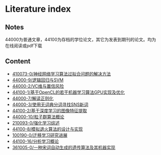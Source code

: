Literature index
=============

Notes
---------------------------
44000为普通文章，44100为存档的学位论文，其它为发表到期刊的论文。均为在线阅读或pdf下载

Content
------------------------------
* [410073-0/神经网络学习算法过拟合问题的解决方法](http://xueshu.baidu.com/s?wd=paperuri%3A%28e795288031e66e68e721a5646fede1b3%29&filter=sc_long_sign&tn=SE_xueshusource_2kduw22v&sc_vurl=http%3A%2F%2Fwenku.baidu.com%2Fview%2F77fd77fb01f69e3142329480.html&ie=utf-8)
* [44000-9/逻辑回归与SVM](http://git.oschina.net/sg-first/False-ML-paper/blob/master/%E9%80%BB%E8%BE%91%E5%9B%9E%E5%BD%92%E4%B8%8ESVM%E7%9A%84%E5%8C%BA%E5%88%AB%E5%92%8C%E8%81%94%E7%B3%BB.pdf?dir=0&filepath=%E9%80%BB%E8%BE%91%E5%9B%9E%E5%BD%92%E4%B8%8ESVM%E7%9A%84%E5%8C%BA%E5%88%AB%E5%92%8C%E8%81%94%E7%B3%BB.pdf&oid=e6b3fb89acd20f183fdb988938628ce59cf1b259&sha=84eb28ec46630b25cb3399c4a3baea2dfb093b4e)
* [44000-2/VC维与置信风险](http://git.oschina.net/sg-first/False-ML-paper/blob/master/VC%E7%BB%B4%E4%B8%8E%E7%BD%AE%E4%BF%A1%E9%A3%8E%E9%99%A9.pdf?dir=0&filepath=VC%E7%BB%B4%E4%B8%8E%E7%BD%AE%E4%BF%A1%E9%A3%8E%E9%99%A9.pdf&oid=bad2b52a67de3634f93bc2dbd65663f56c22df2c&sha=84eb28ec46630b25cb3399c4a3baea2dfb093b4e)
* [44100-1/基于OpenCL的若干机器学习算法GPU实现及优化](http://git.oschina.net/sg-first/False-ML-paper/blob/master/%E5%85%B6%E5%AE%83%E8%AE%BA%E6%96%87and%E6%96%87%E6%A1%A3/%E5%9F%BA%E4%BA%8EOpenCL%E7%9A%84%E8%8B%A5%E5%B9%B2%E6%9C%BA%E5%99%A8%E5%AD%A6%E4%B9%A0%E7%AE%97%E6%B3%95GPU%E5%AE%9E%E7%8E%B0%E5%8F%8A%E4%BC%98%E5%8C%96.pdf?dir=0&filepath=%E5%85%B6%E5%AE%83%E8%AE%BA%E6%96%87and%E6%96%87%E6%A1%A3%2F%E5%9F%BA%E4%BA%8EOpenCL%E7%9A%84%E8%8B%A5%E5%B9%B2%E6%9C%BA%E5%99%A8%E5%AD%A6%E4%B9%A0%E7%AE%97%E6%B3%95GPU%E5%AE%9E%E7%8E%B0%E5%8F%8A%E4%BC%98%E5%8C%96.pdf&oid=935e8e88c99abe4d8e2e98f87c4bc2573b2245b5&sha=84eb28ec46630b25cb3399c4a3baea2dfb093b4e)
* [44000-7/解读正则化](http://git.oschina.net/sg-first/False-ML-paper/blob/master/%E8%A7%A3%E8%AF%BB%E6%AD%A3%E5%88%99%E5%8C%96.pdf?dir=0&filepath=%E8%A7%A3%E8%AF%BB%E6%AD%A3%E5%88%99%E5%8C%96.pdf&oid=bfd9b0e700cf28c1092f6acfafa9187ede5863f8&sha=84eb28ec46630b25cb3399c4a3baea2dfb093b4e)
* [44000-3/使用无词典分词寻找SNS新词](http://git.oschina.net/sg-first/False-ML-paper/blob/master/%E4%BD%BF%E7%94%A8%E6%97%A0%E8%AF%8D%E5%85%B8%E5%88%86%E8%AF%8D%E5%AF%BB%E6%89%BESNS%E6%96%B0%E8%AF%8D.pdf?dir=0&filepath=%E4%BD%BF%E7%94%A8%E6%97%A0%E8%AF%8D%E5%85%B8%E5%88%86%E8%AF%8D%E5%AF%BB%E6%89%BESNS%E6%96%B0%E8%AF%8D.pdf&oid=f44880755a70ef9136dd81a02d920b0065d9f92b&sha=fb5d85efac61d1b15ebbfefc831f071aa4f669f1)
* [44100-2/基于深度学习的图像特征提取](http://wenku.baidu.com/link?url=RNVjiQw7W4-3RsbOx13KO1u9ILWYHOcUled-V64rpRTADn7T0X6lp94piKzCg3wQIBGniOPWfzqJcaELsMjayvpCxRQieF-GRCF9nSSa89e)
* [44000-10/粒子群算法概论](http://git.oschina.net/sg-first/False-ML-paper/blob/master/%E7%B2%92%E5%AD%90%E7%BE%A4%E7%AE%97%E6%B3%95%E6%A6%82%E8%AE%BA.pdf?dir=0&filepath=%E7%B2%92%E5%AD%90%E7%BE%A4%E7%AE%97%E6%B3%95%E6%A6%82%E8%AE%BA.pdf&oid=89d11f81f6f84289ebec0f70c0a9f7ce3ef6f394&sha=80b91114b657ecc42cb606b3dec562c7b1e5271d)
* [210093-0/强化学习综述](http://git.oschina.net/sg-first/False-ML-paper/blob/master/%E5%BC%BA%E5%8C%96%E5%AD%A6%E4%B9%A0%E7%A0%94%E7%A9%B6%E7%BB%BC%E8%BF%B0.pdf?dir=0&filepath=%E5%BC%BA%E5%8C%96%E5%AD%A6%E4%B9%A0%E7%A0%94%E7%A9%B6%E7%BB%BC%E8%BF%B0.pdf&oid=1f3eca7a38cbb2e9fe7f534f65e7d75301fe12fe&sha=a32efa425d0c8371fcb1d3fc63c571f5d4c68794)
* [44100-8/模拟退火算法的设计与实现](http://git.oschina.net/sg-first/False-ML-paper/blob/master/%E6%A8%A1%E6%8B%9F%E9%80%80%E7%81%AB%E7%AE%97%E6%B3%95%E7%9A%84%E8%AE%BE%E8%AE%A1%E4%B8%8E%E5%AE%9E%E7%8E%B0.pdf?dir=0&filepath=%E6%A8%A1%E6%8B%9F%E9%80%80%E7%81%AB%E7%AE%97%E6%B3%95%E7%9A%84%E8%AE%BE%E8%AE%A1%E4%B8%8E%E5%AE%9E%E7%8E%B0.pdf&oid=759547c494be8d842ab506a28695a5b5ffc6679a&sha=a32efa425d0c8371fcb1d3fc63c571f5d4c68794)
* [100190-0/迁移学习研究进展](http://git.oschina.net/sg-first/False-ML-paper/blob/master/%E8%BF%81%E7%A7%BB%E5%AD%A6%E4%B9%A0%E8%BF%9B%E5%B1%95.pdf?dir=0&filepath=%E8%BF%81%E7%A7%BB%E5%AD%A6%E4%B9%A0%E8%BF%9B%E5%B1%95.pdf&oid=6cc27f093aa20541f888645bc40cd6876b18e9dd&sha=0284c9077a6d7e6a41ed3af0c55d5a9288736879)
* [44100-16/分析学习概论](http://git.oschina.net/sg-first/False-ML-paper/blob/master/%E5%88%86%E6%9E%90%E5%AD%A6%E4%B9%A0%E6%A6%82%E8%AE%BA.pdf?dir=0&filepath=%E5%88%86%E6%9E%90%E5%AD%A6%E4%B9%A0%E6%A6%82%E8%AE%BA.pdf&oid=c6020ad9fbb030d139e2ee4839f77bfbc4e30974&sha=358a9cd85482232048a3e21e374f12ea41772360)
* [361005-0/一种宋词自动生成的遗传算法及其机器实现](http://git.oschina.net/sg-first/False-ML-paper/blob/master/%E4%B8%80%E7%A7%8D%E5%AE%8B%E8%AF%8D%E8%87%AA%E5%8A%A8%E7%94%9F%E6%88%90%E7%9A%84%E9%81%97%E4%BC%A0%E7%AE%97%E6%B3%95%E5%8F%8A%E5%85%B6%E6%9C%BA%E5%99%A8%E5%AE%9E%E7%8E%B0.pdf?dir=0&filepath=%E4%B8%80%E7%A7%8D%E5%AE%8B%E8%AF%8D%E8%87%AA%E5%8A%A8%E7%94%9F%E6%88%90%E7%9A%84%E9%81%97%E4%BC%A0%E7%AE%97%E6%B3%95%E5%8F%8A%E5%85%B6%E6%9C%BA%E5%99%A8%E5%AE%9E%E7%8E%B0.pdf&oid=4778c11e610e98a764f39dfcf753bcb50ada4d98&sha=c8c1c08e45b7813e218aabe18cd853095bdf5f0e)

